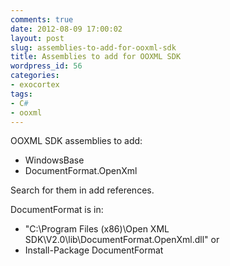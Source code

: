 ```yaml
---
comments: true
date: 2012-08-09 17:00:02
layout: post
slug: assemblies-to-add-for-ooxml-sdk
title: Assemblies to add for OOXML SDK
wordpress_id: 56
categories:
- exocortex
tags:
- C#
- ooxml
---
```


OOXML SDK assemblies to add: 

* WindowsBase 
* DocumentFormat.OpenXml 

Search for them in add references. 

DocumentFormat is in:
* "C:\Program Files (x86)\Open XML SDK\V2.0\lib\DocumentFormat.OpenXml.dll" or
* Install-Package DocumentFormat
